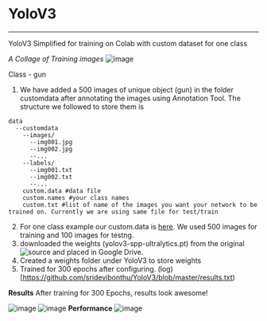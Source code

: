 # YoloV3
________
YoloV3 Simplified for training on Colab with custom dataset for one class

_A Collage of Training images_
![image](https://github.com/sridevibonthu/YoloV3/blob/master/train_batch0.png)

Class - gun

1. We have added a 500 images of unique object (gun) in the folder customdata after annotating the images using Annotation Tool. The structure we followed to store them is
```
data
  --customdata
    --images/
      --img001.jpg
      --img002.jpg
      --...
    --labels/
      --img001.txt
      --img002.txt
      --...
    custom.data #data file
    custom.names #your class names
    custom.txt #list of name of the images you want your network to be trained on. Currently we are using same file for test/train
```
2. For one class example our custom.data is [here](https://github.com/sridevibonthu/YoloV3/blob/master/data/customdata/custom.data). We used 500 images for training and 100 images for testng.
2. downloaded the weights (yolov3-spp-ultralytics.pt) from the original ![source](https://drive.google.com/open?id=1LezFG5g3BCW6iYaV89B2i64cqEUZD7e0) and placed in Google Drive. 
3. Created a weights folder under YoloV3 to store weights
4. Trained for 300 epochs after configuring. (log)[https://github.com/sridevibonthu/YoloV3/blob/master/results.txt)



**Results**
After training for 300 Epochs, results look awesome!

![image](https://github.com/sridevibonthu/YoloV3/blob/master/output/img080.jpg)
![image](https://github.com/sridevibonthu/YoloV3/blob/master/output/img082.jpg)
**Performance**
![image](https://github.com/sridevibonthu/YoloV3/blob/master/results.png)
